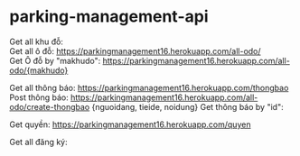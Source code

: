 ﻿# parking-management-api
Get all khu đỗ:            
Get all ô đỗ:                   https://parkingmanagement16.herokuapp.com/all-odo/     
Get Ô đỗ by "makhudo":          https://parkingmanagement16.herokuapp.com/all-odo/{makhudo}

Get all thông báo:              https://parkingmanagement16.herokuapp.com/thongbao 
Post thông báo:                 https://parkingmanagement16.herokuapp.com/all-odo/create-thongbao  {nguoidang, tieide, noidung}
Get thông báo by "id":

Get quyền:                      https://parkingmanagement16.herokuapp.com/quyen

Get all đăng ký:
